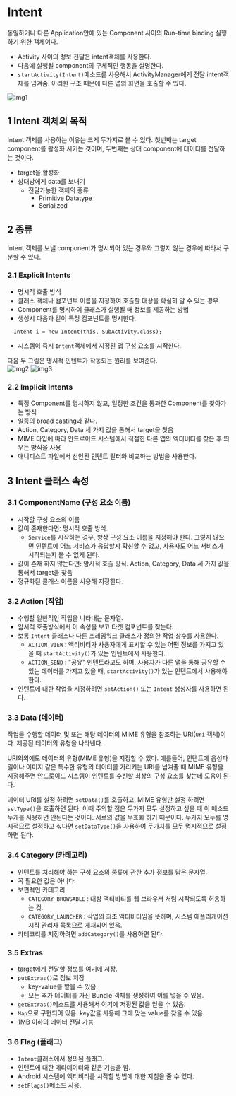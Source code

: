 # Intent
동일하거나 다른 Application안에 있는 Component 사이의 Run-time binding 실행하기 위한 객체이다.
- Activity 사이의 정보 전달은 intent객체를 사용한다.
- 다음에 실행될 component의 구체적인 행동을 설명한다.
- `startActivity(Intent)`메소드를 사용해서 ActivityManager에게 전달 intent객체를 넘겨줌. 이러한 구조 때문에 다른 앱의 화면을 호출할 수 있다.  

![img1](https://github.com/puzzlepcs/TIL/blob/master/andriod/img/intent01.PNG)

## 1 Intent 객체의 목적
Intent 객체를 사용하는 이유는 크게 두가지로 볼 수 있다. 첫번째는 target component를 활성화 시키는 것이며, 두번째는 상대 component에 데이터를 전달하는 것이다.
- target을 활성화
- 상대방에게 data를 보내기
  - 전달가능한 객체의 종류
    - Primitive Datatype
    - Serialized

## 2 종류
Intent 객체를 보낼 component가 명시되어 있는 경우와 그렇지 않는 경우에 따라서 구분할 수 있다.
### 2.1 Explicit Intents

  - 명시적 호출 방식
  - 클래스 객체나 컴포넌트 이름을 지정하여 호출할 대상을 확실히 알 수 있는 경우
  - Component를 명시하여 클래스가 실행될 때 정보를 제공하는 방법
  - 생성시 다음과 같이 특정 컴포넌트를 명시한다.
  ```
    Intent i = new Intent(this, SubActivity.class);
  ```
  - 시스템이 즉시 `Intent`객체에서 지정된 앱 구성 요소를 시작한다.  

다음 두 그림은 명시적 인텐트가 작동되는 원리를 보여준다.   
![img2](https://github.com/puzzlepcs/TIL/blob/master/andriod/img/intent02.PNG)
![img3](https://github.com/puzzlepcs/TIL/blob/master/andriod/img/intent03.PNG)

### 2.2 Implicit Intents
  - 특정 Component를 명시하지 않고, 일정한 조건을 통과한 Component를 찾아가는 방식
  - 일종의 broad casting과 같다.
  - Action, Category, Data 세 가지 값을 통해서 target을 찾음
  - MIME 타입에 따라 안드로이드 시스템에서 적절한 다른 앱의 엑티비티를 찾은 후 띄우는 방식을 사용
  - 매니피스트 파일에서 선언된 인텐트 필터와 비교하는 방법을 사용한다.


## 3 Intent 클래스 속성
### 3.1 ComponentName (구성 요소 이름)
  - 시작할 구성 요소의 이름
  - 값이 존재한다면: 명시적 호출 방식.
    - `Service`를 시작하는 경우, 항상 구성 요소 이름을 지정해야 한다. 그렇지 않으면 인텐트에 어느 서비스가 응답할지 확신할 수 없고, 사용자도 어느 서비스가 시작되는지 볼 수 없게 된다.
  - 값이 존재 하지 않는다면: 암시적 호출 방식. Action, Category, Data 세 가지 값을 통해서 target을 찾음
  - 정규화된 클래스 이름을 사용해 지정한다.

### 3.2 Action (작업)
- 수행할 일반적인 작업을 나타내는 문자열.
- 암시적 호출방식에서 이 속성을 보고 타겟 컴포넌트를 찾는다.
- 보통 `Intent` 클래스나 다른 프레임워크 클래스가 정의한 작업 상수를 사용한다.
  - `ACTION_VIEW` : 액티비티가 사용자에게 표시할 수 있는 어떤 정보를 가지고 있을 때 `startActivity()`가 있는 인텐트에서 사용한다.
  - `ACTION_SEND` : "공유" 인텐트라고도 하며, 사용자가 다른 앱을 통해 공유할 수 있는 데이터를 가지고 있을 때, `startActivity()`가 있는 인텐트에서 사용해야 한다.
- 인텐트에 대한 작업을 지정하려면 `setAction()` 또는 `Intent` 생성자를 사용하면 된다.

### 3.3 Data (데이터)
작업을 수행할 데이터 및 또는 해당 데이터의 MIME 유형을 참조하는 URI(`Uri` 객체)이다. 제공된 데이터의 유형을 나타낸다.  

URI의외에도 데이터의 유형(MIME 유형)을 지정할 수 있다. 예를들어, 인텐트에 음성파일이나 이미지 같은 특수한 유형의 데이터를 가리키는 URI를 넘겨줄 때 MIME 유형을 지정해주면 안드로이드 시스템이 인텐트를 수신할 최상의 구성 요소를 찾는데 도음이 된다.

데이터 URI를 설정 하려면 `setData()`를 호출하고, MIME 유형만 설정 하려면 `setType()`을 호출하면 된다. 이때 주의할 점은 두가지 모두 설정하고 싶을 때 이 메소드 두개를 사용하면 안된다는 것이다. 서로의 값을 무효화 하기 때문이다. 두가지 모두를 명시적으로 설정하고 싶다면 `setDataType()`을 사용하여 두가지를 모두 명시적으로 설정하면 된다.

### 3.4 Category (카테고리)
- 인텐트를 처리해야 하는 구성 요소의 종류에 관한 추가 정보를 담은 문자열.
- 꼭 필요한 값은 아니다.
- 보편적인 카테고리
  - `CATEGORY_BROWSABLE` : 대상 액티비티를 웹 브라우저 처럼 시작되도록 허용하는 것.
  - `CATEGORY_LAUNCHER` : 작업의 최초 액티비티임을 뜻하며, 시스템 애플리케이션 시작 관리자 목록으로 게재되어 있음.
- 카테코리를 지정하려면 `addCategory()`를 사용하면 된다.


### 3.5 Extras
  - target에게 전달할 정보를 여기에 저장.
  - `putExtras()`로 정보 저장
    - key-value를 받을 수 있음.
    - 모든 추가 데이터를 가진 Bundle 객체를 생성하여 이를 넣을 수 있음.
  - `getExtras()`메소드를 사용해서 여기에 저장된 값을 얻을 수 있음.
  - `Map`으로 구현되어 있음. key값을 사용해 그에 맞는 value를 찾을 수 있음.
  - 1MB 이하의 데이터 전달 가능

### 3.6 Flag (플래그)
- `Intent`클래스에서 정의된 플래그.
- 인텐트에 대한 메타데이터와 같은 기능을 함.
- Android 시스템에 액티비티를 시작할 방법에 대한 지침을 줄 수 있다.
- `setFlags()`메소드 사옹.
